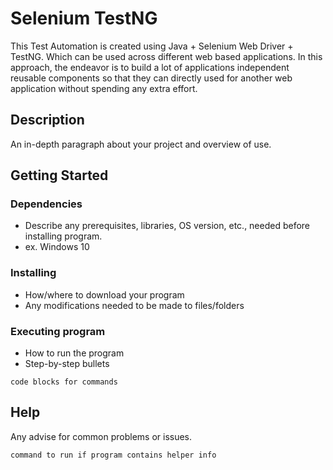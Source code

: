 # Selenium TestNG

This Test Automation is created using Java + Selenium Web Driver + TestNG. Which can be used across different web based applications. 
In this approach, the endeavor is to build a lot of applications independent reusable components so that they can directly used for 
another web application without spending any extra effort.

## Description

An in-depth paragraph about your project and overview of use.

## Getting Started

### Dependencies

* Describe any prerequisites, libraries, OS version, etc., needed before installing program.
* ex. Windows 10

### Installing

* How/where to download your program
* Any modifications needed to be made to files/folders

### Executing program

* How to run the program
* Step-by-step bullets
```
code blocks for commands
```
## Help

Any advise for common problems or issues.
```
command to run if program contains helper info
```
